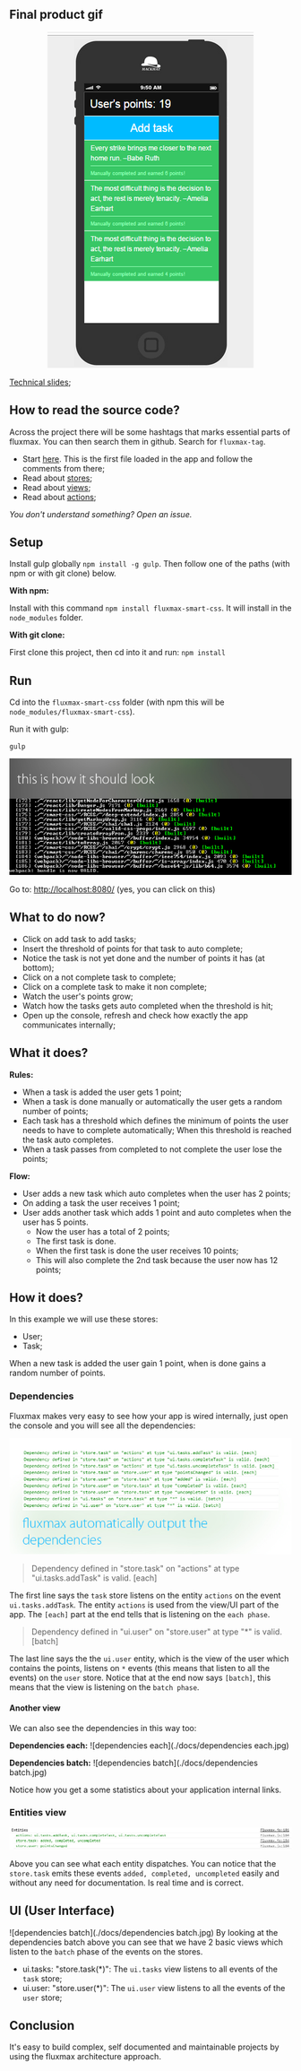 ## Final product gif

<p align="center">
  <img src ="./docs/animation2.gif" />
</p>

[Technical slides](http://slides.com/hackhat/fluxmax-smart-css);



## How to read the source code?

Across the project there will be some hashtags that marks essential parts of fluxmax. You can then search them in github. Search for `fluxmax-tag`.

 - Start [here](./src/index.js). This is the first file loaded in the app and follow the comments from there;
 - Read about [stores](./src/stores/Readme.md);
 - Read about [views](./src/ui/Readme.md);
 - Read about [actions](./src/Actions.js);

*You don't understand something? Open an issue.*



## Setup

Install gulp globally `npm install -g gulp`.
Then follow one of the paths (with npm or with git clone) below.


**With npm:**

Install with this command `npm install fluxmax-smart-css`. It will install in the `node_modules` folder. 


**With git clone:**

First clone this project, then cd into it and run: `npm install`



## Run

Cd into the `fluxmax-smart-css` folder (with npm this will be `node_modules/fluxmax-smart-css`).

Run it with gulp:

    gulp

![this is how it should look](./docs/startup.jpg)

Go to: [http://localhost:8080/](http://localhost:8080/) (yes, you can click on this)



## What to do now?

 - Click on add task to add tasks;
 - Insert the threshold of points for that task to auto complete;
 - Notice the task is not yet done and the number of points it has (at bottom);
 - Click on a not complete task to complete;
 - Click on a complete task to make it non complete;
 - Watch the user's points grow;
 - Watch how the tasks gets auto completed when the threshold is hit;
 - Open up the console, refresh and check how exactly the app communicates internally;



## What it does?

**Rules:**
 - When a task is added the user gets 1 point;
 - When a task is done manually or automatically the user gets a random number of points;
 - Each task has a threshold which defines the minimum of points the user needs to have to complete automatically; When this threshold is reached the task auto completes.
 - When a task passes from completed to not complete the user lose the points;

**Flow:**
 - User adds a new task which auto completes when the user has 2 points;
 - On adding a task the user receives 1 point;
 - User adds another task which adds 1 point and auto completes when the user has 5 points.
   - Now the user has a total of 2 points;
   - The first task is done.
   - When the first task is done the user receives 10 points;
   - This will also complete the 2nd task because the user now has 12 points;



## How it does?


In this example we will use these stores:

 - User;
 - Task;

When a new task is added the user gain 1 point, when is done gains a random number of points.


### Dependencies

Fluxmax makes very easy to see how your app is wired internally, just open the console and you will see all the dependencies:

![dependencies](./docs/dependencies.jpg)

> Dependency defined in "store.task" on "actions" at type "ui.tasks.addTask" is valid. [each]

The first line says the `task` store listens on the entity `actions` on the event `ui.tasks.addTask`. The entity `actions` is used from the view/UI part of the app. The `[each]` part at the end tells that is listening on the `each phase`.

> Dependency defined in "ui.user" on "store.user" at type "*" is valid. [batch]

The last line says the the `ui.user` entity, which is the view of the user which contains the points, listens on `*` events (this means that listen to all the events) on the `user` store. Notice that at the end now says `[batch]`, this means that the view is listening on the `batch phase`.


#### Another view

We can also see the dependencies in this way too:

**Dependencies each:**
![dependencies each](./docs/dependencies each.jpg)

**Dependencies batch:**
![dependencies batch](./docs/dependencies batch.jpg)

Notice how you get a some statistics about your application internal links.


### Entities view

![entities](./docs/entities.jpg)

Above you can see what each entity dispatches. You can notice that the `store.task` emits these events `added, completed, uncompleted` easily and without any need for documentation. Is real time and is correct.



## UI (User Interface)

![dependencies batch](./docs/dependencies batch.jpg)
By looking at the dependencies batch above you can see that we have 2 basic views which listen to the `batch` phase of the events on the stores. 

 - ui.tasks: "store.task(*)": The `ui.tasks` view listens to all events of the `task` store;
 - ui.user: "store.user(*)": The `ui.user` view listens to all the events of the `user` store;



## Conclusion

It's easy to build complex, self documented and maintainable projects by using the fluxmax architecture approach.
